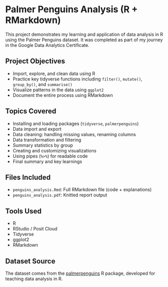 # Palmer Penguins Analysis (R + RMarkdown)
This project demonstrates my learning and application of data analysis in R using the Palmer Penguins dataset. It was completed as part of my journey in the Google Data Analytics Certificate.

## Project Objectives
- Import, explore, and clean data using R
- Practice key tidyverse functions including `filter()`, `mutate()`, `group_by()`, and `summarise()`
- Visualize patterns in the data using `ggplot2`
- Document the entire process using RMarkdown

## Topics Covered
- Installing and loading packages (`tidyverse`, `palmerpenguins`)
- Data import and export
- Data cleaning: handling missing values, renaming columns
- Data transformation and filtering
- Summary statistics by group
- Creating and customizing visualizations
- Using pipes (`%>%`) for readable code
- Final summary and key learnings

## Files Included
- `penguins_analysis.Rmd`: Full RMarkdown file (code + explanations)
- `penguins_analysis.pdf`: Knitted report output

## Tools Used
- R
- RStudio / Posit Cloud
- Tidyverse
- ggplot2
- RMarkdown

## Dataset Source
The dataset comes from the [palmerpenguins](https://github.com/allisonhorst/palmerpenguins) R package, developed for teaching data analysis in R.
